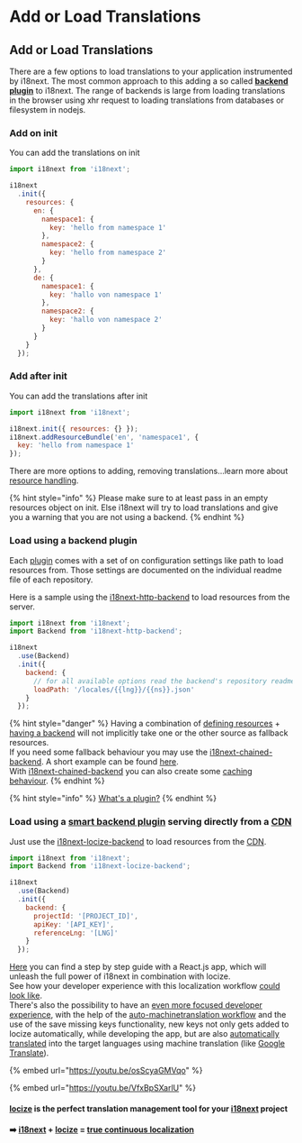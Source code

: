 # Add or Load Translations

## Add or Load Translations

There are a few options to load translations to your application instrumented by i18next. The most common approach to this adding a so called [**backend plugin**](https://www.i18next.com/overview/plugins-and-utils#backends) to i18next. The range of backends is large from loading translations in the browser using xhr request to loading translations from databases or filesystem in nodejs.

### Add on init

You can add the translations on init

```javascript
import i18next from 'i18next';

i18next
  .init({
    resources: {
      en: {
        namespace1: {
          key: 'hello from namespace 1'
        },
        namespace2: {
          key: 'hello from namespace 2'
        }
      },
      de: {
        namespace1: {
          key: 'hallo von namespace 1'
        },
        namespace2: {
          key: 'hallo von namespace 2'
        }  
      }
    }
  });
```

### Add after init

You can add the translations after init

```javascript
import i18next from 'i18next';

i18next.init({ resources: {} });
i18next.addResourceBundle('en', 'namespace1', {
  key: 'hello from namespace 1'
});
```

There are more options to adding, removing translations...learn more about [resource handling](../overview/api.md).

{% hint style="info" %}
Please make sure to at least pass in an empty resources object on init. Else i18next will try to load translations and give you a warning that you are not using a backend.
{% endhint %}

### Load using a backend plugin

Each [plugin](../principles/plugins.md) comes with a set of on configuration settings like path to load resources from. Those settings are documented on the individual readme file of each repository.

Here is a sample using the [i18next-http-backend](https://github.com/i18next/i18next-http-backend) to load resources from the server.

```javascript
import i18next from 'i18next';
import Backend from 'i18next-http-backend';

i18next
  .use(Backend)
  .init({
    backend: {
      // for all available options read the backend's repository readme file
      loadPath: '/locales/{{lng}}/{{ns}}.json'
    }
  });
```

{% hint style="danger" %}
Having a combination of [defining resources](add-or-load-translations.md#add-on-init) + [having a backend](add-or-load-translations.md#load-using-a-backend-plugin) will not implicitly take one or the other source as fallback resources.  
If you need some fallback behaviour you may use the [i18next-chained-backend](https://github.com/i18next/i18next-chained-backend). A short example can be found [here](https://github.com/i18next/i18next-http-backend/blob/master/example/fallback/app.js).  
With [i18next-chained-backend](https://github.com/i18next/i18next-chained-backend) you can also create some [caching behaviour](caching.md).
{% endhint %}

{% hint style="info" %}
[What's a plugin?](../principles/plugins.md)
{% endhint %}

### Load using a [smart backend plugin](https://github.com/locize/i18next-locize-backend) serving directly from a [CDN](https://docs.locize.com/whats-inside/cdn-content-delivery-network)

Just use the [i18next-locize-backend](https://github.com/locize/i18next-locize-backend) to load resources from the [CDN](https://docs.locize.com/whats-inside/cdn-content-delivery-network).

```javascript
import i18next from 'i18next';
import Backend from 'i18next-locize-backend';

i18next
  .use(Backend)
  .init({
    backend: {
      projectId: '[PROJECT_ID]',
      apiKey: '[API_KEY]',
      referenceLng: '[LNG]'
    }
  });
```

[Here](https://github.com/locize/react-tutorial) you can find a step by step guide with a React.js app, which will unleash the full power of i18next in combination with locize.  
See how your developer experience with this localization workflow [could look like](https://youtu.be/osScyaGMVqo).  
There's also the possibility to have an [even more focused developer experience](https://youtu.be/VfxBpSXarlU), with the help of the [auto-machinetranslation workflow](https://docs.locize.com/whats-inside/auto-machine-translation) and the use of the save missing keys functionality, new keys not only gets added to locize automatically, while developing the app, but are also [automatically translated](https://youtu.be/VfxBpSXarlU) into the target languages using machine translation \(like [Google Translate](https://cloud.google.com/translate)\).

{% embed url="https://youtu.be/osScyaGMVqo" %}

{% embed url="https://youtu.be/VfxBpSXarlU" %}

#### [**locize**](https://locize.com) is the perfect translation management tool for your [**i18next**](https://www.i18next.com) project

#### ➡️ [i18next](https://www.i18next.com/) + [locize](https://locize.com/) = [true continuous localization](https://locize.com/how-it-works.html#continouslocalization)

